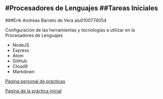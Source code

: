 #Procesadores de Lenguajes
##Tareas Iniciales
---
###Erik Andreas Barreto de Vera alu0100774054

Configuración de las herramientas y tecnologías a utilizar en la Procesadores de Lenguajes

* NodeJS
* Express
* Atom
* GitHub
* Cloud9
* Markdown

[Página personal de prácticas](http://alu0100774054.github.io/)

[Página de la práctica inicial](http://http://ull-esit-gradoii-pl.github.io/tareas-iniciales-alu0100774054/)

